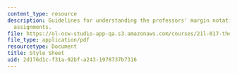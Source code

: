 ```yaml
---
content_type: resource
description: Guidelines for understanding the professors' margin notations on written
  assignments.
file: https://ol-ocw-studio-app-qa.s3.amazonaws.com/courses/21l-017-the-art-of-the-probable-literature-and-probability-spring-2008/2d176d1cf31a92bfa2431978737b7316_kibel_stylesheet.pdf
file_type: application/pdf
resourcetype: Document
title: Style Sheet
uid: 2d176d1c-f31a-92bf-a243-1978737b7316
---
```

